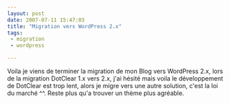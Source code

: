```yaml
---
layout: post
date: 2007-07-11 15:47:03
title: "Migration vers WordPress 2.x"
tags:
 - migration
 - wordpress

---
```


Voila je viens de terminer la migration de mon Blog vers WordPress 2.x, lors de la migration DotClear 1.x vers 2.x, j'ai hésité mais voila le développement de DotClear est trop lent, alors je migre vers une autre solution, c'est la loi du marché ^^.
Reste plus qu'a trouver un thème plus agréable.
